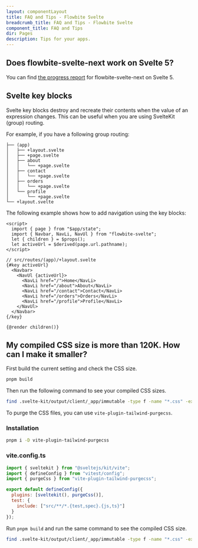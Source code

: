 ```yaml
---
layout: componentLayout
title: FAQ and Tips - Flowbite Svelte
breadcrumb_title: FAQ and Tips - Flowbite Svelte
component_title: FAQ and Tips
dir: Pages
description: Tips for your apps.
---
```


## Does flowbite-svelte-next work on Svelte 5?

You can find [the progress report](https://flowbite-svelte-5-dev.vercel.app/) for flowbite-svelte-next on Svelte 5.

## Svelte key blocks

Svelte key blocks destroy and recreate their contents when the value of an expression changes. This can be useful when you are using SvelteKit (group) routing.

For example, if you have a following group routing:

```
├── (app)
│   ├── +layout.svelte
│   ├── +page.svelte
│   ├── about
│   │   └── +page.svelte
│   ├── contact
│   │   └── +page.svelte
│   ├── orders
│   │   └── +page.svelte
│   └── profile
│       └── +page.svelte
└── +layout.svelte
```

The following example shows how to add navigation using the key blocks:

```svelte example hideOutput
<script>
  import { page } from "$app/state";
  import { Navbar, NavLi, NavUl } from "flowbite-svelte";
  let { children } = $props();
  let activeUrl = $derived(page.url.pathname);
</script>

// src/routes/(app)/+layout.svelte
{#key activeUrl}
  <Navbar>
    <NavUl {activeUrl}>
      <NavLi href="/">Home</NavLi>
      <NavLi href="/about">About</NavLi>
      <NavLi href="/contact">Contact</NavLi>
      <NavLi href="/orders">Orders</NavLi>
      <NavLi href="/profile">Profile</NavLi>
    </NavUl>
  </Navbar>
{/key}

{@render children()}
```

## My compiled CSS size is more than 120K. How can I make it smaller?

First build the current setting and check the CSS size.

```sh
pnpm build
```

Then run the following command to see your compiled CSS sizes.

```sh
find .svelte-kit/output/client/_app/immutable -type f -name "*.css" -exec du -h {} +
```

To purge the CSS files, you can use `vite-plugin-tailwind-purgecss`.

### Installation

```sh
pnpm i -D vite-plugin-tailwind-purgecss
```

### vite.config.ts

```js
import { sveltekit } from "@sveltejs/kit/vite";
import { defineConfig } from "vitest/config";
import { purgeCss } from "vite-plugin-tailwind-purgecss";

export default defineConfig({
  plugins: [sveltekit(), purgeCss()],
  test: {
    include: ["src/**/*.{test,spec}.{js,ts}"]
  }
});
```

Run `pnpm build` and run the same command to see the compiled CSS size.

```sh
find .svelte-kit/output/client/_app/immutable -type f -name "*.css" -exec du -h {} +
```

